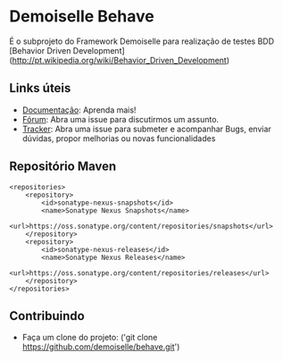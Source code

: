 # Demoiselle Behave

É o subprojeto do Framework Demoiselle para realização de testes BDD [Behavior Driven Development] (http://pt.wikipedia.org/wiki/Behavior_Driven_Development)

## Links úteis

* [Documentação](http://demoiselle.sourceforge.net/docs/components/behave/reference/1.2.0-BETA5/html/index.html): Aprenda mais!
* [Fórum](https://github.com/demoiselle/behave/issues): Abra uma issue para discutirmos um assunto.
* [Tracker](https://github.com/demoiselle/behave/issues): Abra uma issue para submeter e acompanhar Bugs, enviar dúvidas, propor melhorias ou novas funcionalidades

## Repositório Maven

	<repositories>
		<repository>
			<id>sonatype-nexus-snapshots</id>
			<name>Sonatype Nexus Snapshots</name>
			<url>https://oss.sonatype.org/content/repositories/snapshots</url>
		</repository>
		<repository>
			<id>sonatype-nexus-releases</id>
			<name>Sonatype Nexus Releases</name>
			<url>https://oss.sonatype.org/content/repositories/releases</url>
		</repository>		
	</repositories>

## Contribuindo
 
* Faça um clone do projeto: ('git clone https://github.com/demoiselle/behave.git')